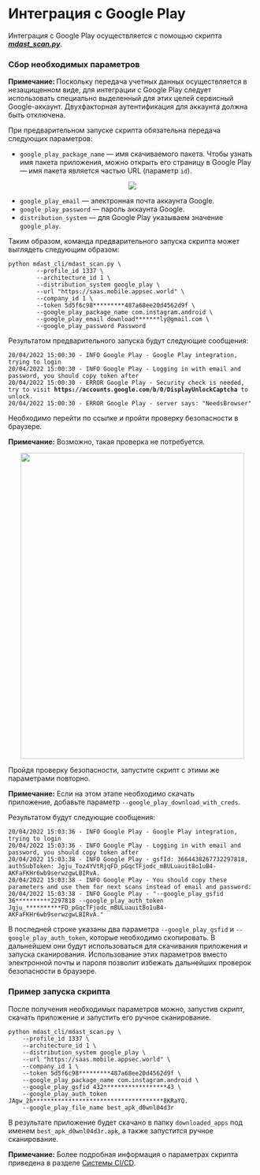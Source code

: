 # Интеграция с Google Play

  <p>Интеграция с Google Play осуществляется с помощью скрипта <em><strong><a href="https://github.com/Dynamic-Mobile-Security/mdast-cli">mdast_scan.py</a></strong></em>.</p>
  <h3>Сбор необходимых параметров</h3>
  <p><strong>Примечание: </strong>Поскольку передача учетных данных осуществляется в незащищенном виде, для интеграции с Google Play следует использовать специально выделенный для этих целей <span>сервисный</span> Google-аккаунт. Двухфакторная аутентификация для аккаунта должна быть отключена. </p>
  <p>При предварительном запуске скрипта обязательна передача следующих параметров:</p>
  <ul class="Disc">
    <li><code>google_play_package_name</code> — имя скачиваемого пакета. Чтобы узнать имя пакета приложения, можно открыть его страницу в Google Play — имя пакета является частью URL (параметр <code>id</code>).</li>
  </ul>
  <p style="text-align: center"><img src="../assets/images/image97.png" /></p>
  <ul class="Disc">
    <li><code>google_play_email</code> — электронная почта аккаунта Google.</li>
    <li><code>google_play_password</code> — пароль аккаунта Google.</li>
    <li><code>distribution_system</code> — для Google Play указываем значение <code>google_play</code>.</li>
  </ul>
  <p>Таким образом, команда предварительного запуска скрипта может выглядеть следующим образом:</p>
  <pre class="language-bush"><code class="language-bush">python mdast_cli/mdast_scan.py \
        --profile_id 1337 \
        --architecture_id 1 \
        --distribution_system google_play \
        --url &quot;https://saas.mobile.appsec.world&quot; \
        --company_id 1 \
        --token 5d5f6c98*********487a68ee20d4562d9f \
        --google_play_package_name com.instagram.android \
        --google_play_email download*******ly@gmail.com \
        --google_play_password Password</code></pre>
  <p>Результатом предварительного запуска будут следующие сообщения: </p>
  <pre class="language-bush"><code class="language-bush">20/04/2022 15:00:30 - INFO Google Play - Google Play integration, trying to login
20/04/2022 15:00:30 - INFO Google Play - Logging in with email and password, you should copy token after
20/04/2022 15:00:30 - ERROR Google Play - Security check is needed, try to visit <strong>https://accounts.google.com/b/0/DisplayUnlockCaptcha</strong> to unlock.
20/04/2022 15:00:30 - ERROR Google Play - server says: &quot;NeedsBrowser&quot;</code></pre>
  <p>Необходимо перейти по ссылке и пройти проверку безопасности в браузере.</p>
  <p><strong>Примечание:</strong> Возможно, такая проверка не потребуется.</p>
  <p style="text-align: center"><img height="621" src="../assets/images/image99.png" width="95%" /></p>
  <p>Пройдя проверку безопасности, запустите скрипт с этими же параметрами повторно. </p>
  <p><strong>Примечание:</strong> Если на этом этапе необходимо скачать приложение, добавьте параметр <code>--google_play_download_with_creds</code>.</p>
  <p>Результатом будут следующие сообщения:</p>
  <pre class="language-bush"><code class="language-bush">20/04/2022 15:03:36 - INFO Google Play - Google Play integration, trying to login
20/04/2022 15:03:36 - INFO Google Play - Logging in with email and password, you should copy token after
20/04/2022 15:03:38 - INFO Google Play - gsfId: 3664438267732297818, authSubToken: Jgju_Toz4YVtRjqFD_pGqcTFjodc_mBULuauit8o1uB4-AKFaFKHr6wb9serwzgwLBIRvA.
20/04/2022 15:03:38 - INFO Google Play - You should copy these parameters and use them for next scans instead of email and password:
20/04/2022 15:03:38 - INFO Google Play - &quot;--google_play_gsfid 36**********2297818 --google_play_auth_token Jgju_**********FD_pGqcTFjodc_mBULuauit8o1uB4-AKFaFKHr6wb9serwzgwLBIRvA.&quot;</code></pre>
  <p>В последней строке указаны два параметра <code>--</code><code>google_play_gsfid</code> и <code>--google_play_auth_token</code>, которые необходимо скопировать. В дальнейшем они будут использоваться для скачивания приложения и запуска сканирования. Использование этих параметров вместо электронной почты и пароля позволит избежать дальнейших проверок безопасности в браузере.</p>
  <h3>Пример запуска скрипта</h3>
  <p>После получения необходимых параметров можно, запустив скрипт, скачать приложение и запустить его ручное сканирование.</p>
  <pre class="language-bush"><code class="language-bush">python mdast_cli/mdast_scan.py \
    --profile_id 1337 \
    --architecture_id 1 \
    --distribution_system google_play \
    --url &quot;https://saas.mobile.appsec.world&quot; \
    --company_id 1 \
    --token 5d5f6c98*********487a68ee20d4562d9f \
    --google_play_package_name com.instagram.android \
    --google_play_gsfid 432******************43 \
    --google_play_auth_token JAgw_2h*************************************8KRaYQ.
    --google_play_file_name best_apk_d0wnl04d3r</code></pre>
  <p>В результате приложение будет скачано в папку <code>downloaded_apps</code> под именем <code>best_apk_d0wnl04d3r.apk</code>, а также запустится ручное сканирование.</p>
  <p><strong>Примечание:</strong> Более подробная информация о параметрах скрипта приведена в разделе <a href="../aag/sistemy_ci_cd.htm">Системы CI/CD</a>.</p>
  <p> </p>
</body>
</html>